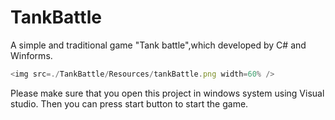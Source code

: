 # TankBattle

A simple and traditional game "Tank battle",which developed by C# and Winforms. 

```javascript
<img src=./TankBattle/Resources/tankBattle.png width=60% />
```

Please make sure that you open this project in windows system using Visual studio.  Then you can press start button to start the game.

